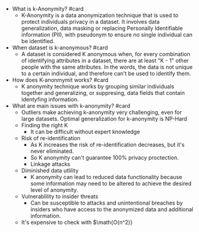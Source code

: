 - What is k-Anonymity? #card
	- K-Anonymity is a data anonymization technique that is used to protect individuals privacy in a dataset. It involves data generalization, data masking or replacing Personally Identifiable information (PII), with pseudonym to ensure no single individual can be identified.
- When dataset is k-anonymous? #card
	- A dataset is considered K anonymous when, for every combination of identifying attributes in a dataset, there are at least "K - 1" other people with the same attributes. In the words, the data is not unique to a certain individual, and therefore can't be used to identify them.
- How does K-anonmymit works? #card
	- K anonymity technique works by grouping similar individuals together and generalizing, or suppresing, data fields that contain identyfing information.
- What are main issues with k-anonymity? #card
	- Outliers make achieving k-anonymity very challenging, even for large datasets. Optimal generalization for k-anonymity is NP-Hard
	- Finding the right K
		- It can be difficult without expert knowledge
	- Risk of re-identification
		- As K increases the risk of re-identification decreases, but it's never eliminated.
		- So K anonymity can't guarantee 100% privacy proctection.
		- Linkage attacks
	- Diminished data utlility
		- K anonymity can lead to reduced data functionality because some information may need to be altered to achieve the desired level of anonymity.
	- Vulnerablility to insider threats
		- Can be susceptible to attacks and unintentional breaches by insiders who have access to the anonymized data and additional information.
	- It's expensive to check with $\math{O(n^2)}
